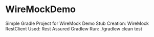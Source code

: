 # WireMockDemo
Simple Gradle Project for WireMock Demo
Stub Creation: WireMock
RestClient Used: Rest Assured
Gradlew Run:  ./gradlew clean test

